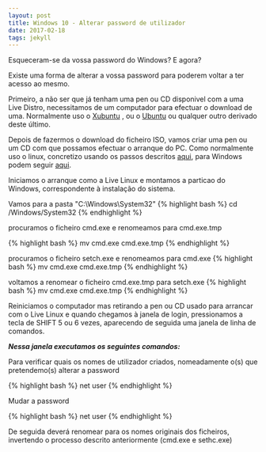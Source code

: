 ```yaml
---
layout: post
title: Windows 10 - Alterar password de utilizador
date: 2017-02-18
tags: jekyll
---
```

Esqueceram-se da vossa password do Windows? E agora?

Existe uma forma de alterar a vossa password para poderem voltar a ter acesso ao mesmo.

Primeiro, a não ser que já tenham uma pen ou CD disponivel com a uma Live Distro, necessitamos de um computador para efectuar o download de uma.
Normalmente uso o [Xubuntu](http://xubuntu.org/) , ou o [Ubuntu](http://www.ubuntu.com) ou qualquer outro derivado deste último.

Depois de fazermos o download do ficheiro ISO, vamos criar uma pen ou um CD com que possamos efectuar o arranque do PC. Como normalmente uso o linux, concretizo usando os passos descritos [aqui](http://www.paulocruz.com.pt/criar-um-disco-com-dd), para Windows podem seguir [aqui](http://www.paulocruz.com.pt/criar-disco-boot-windows).


Iniciamos o arranque como a Live Linux e montamos a particao do Windows, correspondente à instalação do sistema.

Vamos para a pasta "C:\Windows\System32"
{% highlight bash %}
    cd <mount point>/Windows/System32
{% endhighlight %}

procuramos o ficheiro cmd.exe e renomeamos para cmd.exe.tmp

{% highlight bash %}
    mv cmd.exe cmd.exe.tmp
{% endhighlight %}

procuramos o ficheiro setch.exe e renomeamos para cmd.exe
{% highlight bash %}
    mv cmd.exe cmd.exe.tmp
{% endhighlight %}


voltamos a renomear o ficheiro cmd.exe.tmp para setch.exe
{% highlight bash %}
    mv cmd.exe cmd.exe.tmp
{% endhighlight %}


Reiniciamos o computador mas retirando a pen ou CD usado para arrancar com o Live Linux e quando chegamos à janela de login, pressionamos a tecla de SHIFT 5 ou 6 vezes, aparecendo de seguida uma janela de linha de comandos.

***Nessa janela executamos os seguintes comandos:***

Para verificar quais os nomes de utilizador criados, nomeadamente o(s) que pretendemo(s) alterar  a password

{% highlight bash %}
    net user
{% endhighlight %}

Mudar a password

{% highlight bash %}
    net user <nomeutilizador> <novapassword>
{% endhighlight %}


De seguida deverá renomear para os nomes originais dos ficheiros, invertendo o processo descrito anteriormente (cmd.exe e sethc.exe)
